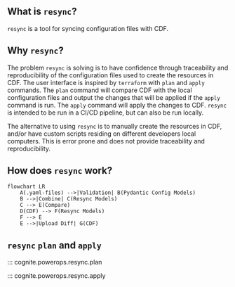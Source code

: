 
## What is `resync`?

`resync` is a tool for syncing configuration files with CDF.

## Why `resync`?

The problem `resync` is solving is to have confidence through traceability and reproducibility of the configuration
files used to create the resources in CDF. The user interface is inspired by `terraform` with `plan` and `apply`
commands. The `plan` command will compare CDF with the local configuration files and output the changes that will be
applied if the `apply` command is run. The `apply` command will apply the changes to CDF. `resync` is intended to be
run in a CI/CD pipeline, but can also be run locally.

The alternative to using `resync` is to manually create the resources in CDF, and/or have custom scripts
residing on different developers local computers. This is error prone and does not provide
traceability and reproducibility.

## How does `resync` work?

```mermaid
flowchart LR
    A(.yaml-files) -->|Validation| B(Pydantic Config Models)
    B -->|Combine| C(Resync Models)
    C --> E(Compare)
    D(CDF) --> F(Resync Models)
    F --> E
    E -->|Upload Diff| G(CDF)
```

## `resync` `plan` and `apply`


::: cognite.powerops.resync.plan

::: cognite.powerops.resync.apply
